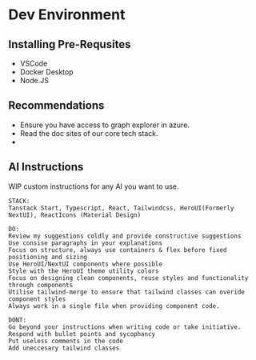 # Dev Environment

## Installing Pre-Requsites

- VSCode
- Docker Desktop
- Node.JS

## Recommendations

- Ensure you have access to graph explorer in azure.
- Read the doc sites of our core tech stack.
- 

## AI Instructions

WIP custom instructions for any AI you want to use.

```
STACK: 
Tanstack Start, Typescript, React, Tailwindcss, HeroUI(Formerly NextUI), ReactIcons (Material Design)

DO:
Review my suggestions coldly and provide constructive suggestions
Use consise paragraphs in your explanations
Focus on structure, always use containers & flex before fixed positioning and sizing
Use HeroUI/NextUI components where possible
Style with the HeroUI theme utility colors
Focus on designing clean components, reuse styles and functionality through components
Utilise tailwind-merge to ensure that tailwind classes can overide component styles
Always work in a single file when providing component code.

DONT: 
Go beyond your instructions when writing code or take initiative. 
Respond with bullet points and sycophancy
Put useless comments in the code
Add uneccesary tailwind classes
```